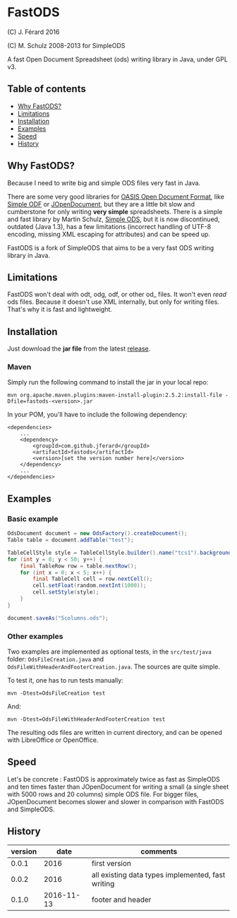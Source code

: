 # FastODS
(C) J. Férard 2016

(C) M. Schulz 2008-2013 for SimpleODS

A fast Open Document Spreadsheet (ods) writing library in Java, under GPL v3.

## Table of contents
* [Why FastODS?](#why-fastods)
* [Limitations](#limitations)
* [Installation](#installation)
* [Examples](#examples)
* [Speed](#speed)
* [History](#history)

## Why FastODS?
Because I need to write big and simple ODS files very fast in Java.

There are some very good libraries for [OASIS Open Document Format](https://www.oasis-open.org/standards#opendocumentv1.2), like [Simple ODF](http://incubator.apache.org/odftoolkit/simple/) or [JOpenDocument](www.jopendocument.org/), but they are a little bit slow and cumberstone for only writing **very simple** spreadsheets.
There is a simple and fast library by Martin Schulz, [Simple ODS](http://simpleods.sourceforge.net/), but it is now discontinued, outdated (Java 1.3), has a few limitations (incorrect handling of UTF-8 encoding, missing XML escaping for attributes) and can be speed up.

FastODS is a fork of SimpleODS that aims to be a very fast ODS writing library in Java.

## Limitations
FastODS won't deal with odt, odg, odf, or other od_ files.
It won't even *read* ods files. 
Because it doesn't use XML internally, but only for writing files. That's why it is fast and lightweight.

## Installation
Just download the **jar file** from the latest [release](https://github.com/jferard/fastods/releases/).

### Maven
Simply run the following command to install the jar in your local repo:

```
mvn org.apache.maven.plugins:maven-install-plugin:2.5.2:install-file -Dfile=fastods-<version>.jar
```

In your POM, you'll have to include the following dependency:
```
<dependencies>
	...
	<dependency>
		<groupId>com.github.jferard</groupId>
		<artifactId>fastods</artifactId>
		<version>[set the version number here]</version>
	</dependency>
	...
</dependencies>
```

## Examples
### Basic example
```java
OdsDocument document = new OdsFactory().createDocument();
Table table = document.addTable("test");

TableCellStyle style = TableCellStyle.builder().name("tcs1").backgroundColor("#00FF00").build()
for (int y = 0; y < 50; y++) {
	final TableRow row = table.nextRow();
	for (int x = 0; x < 5; x++) {
		final TableCell cell = row.nextCell();
		cell.setFloat(random.nextInt(1000));
		cell.setStyle(style);
	}
}

document.saveAs("5columns.ods");
```

### Other examples
Two examples are implemented as optional tests, in the ```src/test/java``` folder: ```OdsFileCreation.java``` and ```OdsFileWithHeaderAndFooterCreation.java```. The sources are quite simple.

To test it, one has to run tests manually:
```
mvn -Dtest=OdsFileCreation test
```

And:
```
mvn -Dtest=OdsFileWithHeaderAndFooterCreation test
```

The resulting ods files are written in current directory, and can be opened with LibreOffice or OpenOffice.

## Speed
Let's be concrete : FastODS is approximately twice as fast as SimpleODS and ten times faster than JOpenDocument for writing a small (a single sheet with 5000 rows and 20 columns) simple ODS file. For bigger files, JOpenDocument becomes slower and slower in comparison with FastODS and SimpleODS.

## History

| version | date | comments |
| --- | --- | --- |
| 0.0.1 | 2016 | first version |
| 0.0.2 | 2016 | all existing data types implemented, fast writing |
| 0.1.0 | 2016-11-13 | footer and header |